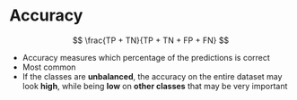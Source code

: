 # Accuracy
$$
\frac{TP + TN}{TP + TN + FP + FN}
$$
- Accuracy measures which percentage of the predictions is correct
- Most common
- If the classes are **unbalanced**, the accuracy on the entire dataset may look **high**, while being **low** on **other classes** that may be very important